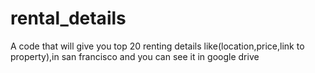 # rental_details
A code that will give you top 20 renting details like(location,price,link to property),in san francisco and you can see it in google drive
